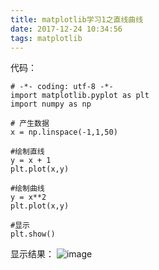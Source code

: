 ```yaml
---
title: matplotlib学习1之直线曲线
date: 2017-12-24 10:34:56
tags: matplotlib
---
```


代码：

```
# -*- coding: utf-8 -*-
import matplotlib.pyplot as plt
import numpy as np

# 产生数据
x = np.linspace(-1,1,50)

#绘制直线
y = x + 1
plt.plot(x,y)

#绘制曲线
y = x**2
plt.plot(x,y)

#显示
plt.show()

```

显示结果：
![image](https://xuleilx.github.io/images/line_1.png)
